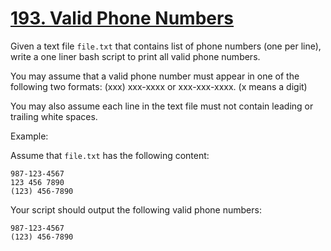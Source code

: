 # [193. Valid Phone Numbers](https://leetcode.com/problems/valid-phone-numbers/)

Given a text file `file.txt` that contains list of phone numbers (one per line), write a one liner bash script to print all valid phone numbers.

You may assume that a valid phone number must appear in one of the following two formats: (xxx) xxx-xxxx or xxx-xxx-xxxx. (x means a digit)

You may also assume each line in the text file must not contain leading or trailing white spaces.

Example:

Assume that `file.txt` has the following content:

    987-123-4567
    123 456 7890
    (123) 456-7890

Your script should output the following valid phone numbers:

    987-123-4567
    (123) 456-7890
